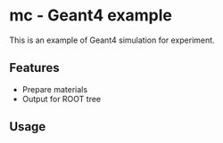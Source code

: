 # mc - Geant4 example

This is an example of Geant4 simulation for experiment.

## Features

-  Prepare materials
- Output for ROOT tree

## Usage
